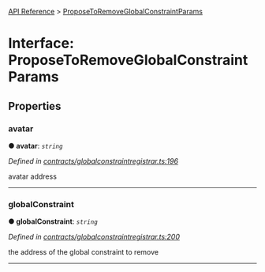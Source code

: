 [API Reference](../README.md) > [ProposeToRemoveGlobalConstraintParams](../interfaces/ProposeToRemoveGlobalConstraintParams.md)



# Interface: ProposeToRemoveGlobalConstraintParams


## Properties
<a id="avatar"></a>

###  avatar

**●  avatar**:  *`string`* 

*Defined in [contracts/globalconstraintregistrar.ts:196](https://github.com/daostack/arc.js/blob/616f6e7/lib/contracts/globalconstraintregistrar.ts#L196)*



avatar address




___

<a id="globalConstraint"></a>

###  globalConstraint

**●  globalConstraint**:  *`string`* 

*Defined in [contracts/globalconstraintregistrar.ts:200](https://github.com/daostack/arc.js/blob/616f6e7/lib/contracts/globalconstraintregistrar.ts#L200)*



the address of the global constraint to remove




___


